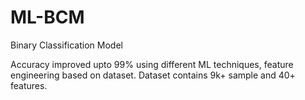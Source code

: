# ML-BCM
Binary Classification Model

Accuracy improved upto 99% using different ML techniques, feature engineering based on dataset. Dataset contains 9k+ sample and 40+ features.
